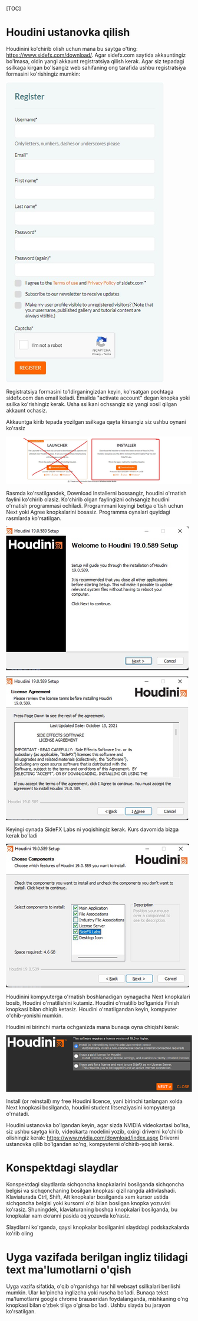 [TOC]



# Houdini ustanovka qilish

Houdinini ko'chirib olish uchun mana bu saytga o'ting: https://www.sidefx.com/download/. Agar sidefx.com saytida akkauntingiz bo'lmasa, oldin yangi akkaunt registratsiya qilish kerak. Agar siz tepadagi ssilkaga kirgan bo'lsangiz web sahifaning ong tarafida ushbu registratsiya formasini ko'rishingiz mumkin: 

![](images/houdini_registration.jpg)

Registratsiya formasini to'ldirganingizdan keyin, ko'rsatgan pochtaga sidefx.com dan email keladi. Emailda "activate account" degan knopka yoki ssilka ko'rishingiz kerak. Usha ssilkani ochsangiz siz yangi xosil qilgan akkaunt ochasiz. 

Akkauntga kirib tepada yozilgan ssilkaga qayta kirsangiz siz ushbu oynani ko'rasiz

![](images/houdini_download.jpg)

Rasmda ko'rsatilgandek, Download Installerni bossangiz, houdini o'rnatish faylini ko'chirib olasiz. Ko'chirib olgan faylingizni ochsangiz houdini o'rnatish programmasi ochiladi. Programmani keyingi betiga o'tish uchun Next yoki Agree knopkalarini bosasiz. Programma oynalari quyidagi rasmlarda ko'rsatilgan.

![](images/houdini_installer_1.jpg)

![](images/houdini_installer_2.jpg)

Keyingi oynada SideFX Labs ni yoqishingiz kerak. Kurs davomida bizga kerak bo'ladi

![](images/houdini_installer_3.jpg)

Houdinini kompyuterga o'rnatish boshlanadigan oynagacha Next knopkalari bosib, Houdini o'rnatilishini kutamiz. Houdini o'rnatilib bo'lganida Finish knopkasi bilan chiqib ketasiz. Houdini o'rnatilgandan keyin, kompyuter o'chib-yonishi mumkin. 

Houdini ni birinchi marta ochganizda mana bunaqa oyna chiqishi kerak:

![](images/apprentice-license-prompt.png)

Install (or reinstall) my free Houdini licence, yani birinchi tanlangan xolda Next knopkasi bosilganda, houdini student litsenziyasini kompyuterga o'rnatadi.

Houdini ustanovka bo'lgandan keyin, agar sizda NVIDIA videokartasi bo'lsa, siz ushbu saytga kirib, videokarta modelini yozib, oxirgi driverni ko'chirib olishingiz kerak: https://www.nvidia.com/download/index.aspx Driverni ustanovka qilib bo'lgandan so'ng, kompyuterni o'chirib-yoqish kerak. 

# Konspektdagi slaydlar

Konspektdagi slaydlarda sichqoncha knopkalarini bosilganda sichqoncha belgisi va sichqonchaning bosilgan knopkasi qizil rangda aktivlashadi. Klaviaturada Ctrl, Shift, Alt knopkalar bosilganda xam kursor ustida sichqoncha belgisi yoki kursorni o'zi bilan bosilgan knopka yozuvini ko'rasiz. Shuningdek, klaviaturaning boshqa knopkalari bosilganda, bu knopkalar xam ekranni pasida oq yozuvda ko'rasiz. 

Slaydlarni ko'rganda, qaysi knopkalar bosilganini slayddagi podskazkalarda ko'rib oling

# Uyga vazifada berilgan ingliz tilidagi text ma'lumotlarni o'qish

Uyga vazifa sifatida, o'qib o'rganishga har hil websayt ssilkalari berilishi mumkin. Ular ko'pincha inglizcha yoki ruscha bo'ladi. Bunaqa tekst ma'lumotlarni google chrome brauseridan foydalanganda, mishkaning o'ng knopkasi bilan o'zbek tiliga o'girsa bo'ladi. Ushbu slayda bu jarayon ko'rsatilgan. 


